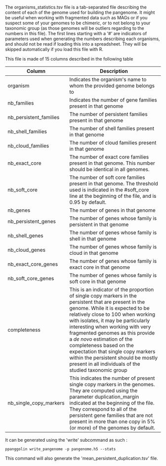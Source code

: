 
The organisms_statistics.tsv file is a tab-separated file describing the content of each of the genome used for building the pangenome. It might be useful when working with fragmented data such as MAGs or if you suspect some of your genomes to be chimeric, or to not belong to your taxonomic group (as those genomes will be outliers regarding to the numbers in this file).
The first lines starting with a '#' are indicators of parameters used when generating the numbers describing each organisms, and should not be read if loading this into a spreadsheet. They will be skipped automatically if you load this file with R.

This file is made of 15 columns described in the following table

| Column                 | Description                                                                                                                                                                                                                                                                                                                                                                                                                                                                             |
|------------------------|-----------------------------------------------------------------------------------------------------------------------------------------------------------------------------------------------------------------------------------------------------------------------------------------------------------------------------------------------------------------------------------------------------------------------------------------------------------------------------------------|
| organism               | Indicates the organism's name to whom the provided genome belongs to                                                                                                                                                                                                                                                                                                                                                                                                                    |
| nb_families            | Indicates the number of gene families present in that genome                                                                                                                                                                                                                                                                                                                                                                                                                            |
| nb_persistent_families | The number of persistent families present in that genome                                                                                                                                                                                                                                                                                                                                                                                                                                |
| nb_shell_families      | The number of shell families present in that genome                                                                                                                                                                                                                                                                                                                                                                                                                                     |
| nb_cloud_families      | The number of cloud families present in that genome                                                                                                                                                                                                                                                                                                                                                                                                                                     |
| nb_exact_core          | The number of exact core families present in that genome. This number should be identical in all genomes.                                                                                                                                                                                                                                                                                                                                                                               |
| nb_soft_core           | The number of soft core families present in that genome. The threshold used is indicated in the #soft_core line at the beginning of the file, and is 0.95 by default.                                                                                                                                                                                                                                                                                                                   |
| nb_genes               | The number of genes in that genome                                                                                                                                                                                                                                                                                                                                                                                                                                                      |
| nb_persistent_genes    | The number of genes whose family is persistent in that genome                                                                                                                                                                                                                                                                                                                                                                                                                           |
| nb_shell_genes         | The number of genes whose family is shell in that genome                                                                                                                                                                                                                                                                                                                                                                                                                                |
| nb_cloud_genes         | The number of genes whose family is cloud in that genome                                                                                                                                                                                                                                                                                                                                                                                                                                |
| nb_exact_core_genes    | The number of genes whose family is exact core in that genome                                                                                                                                                                                                                                                                                                                                                                                                                           |
| nb_soft_core_genes     | The number of genes whose family is soft core in that genome                                                                                                                                                                                                                                                                                                                                                                                                                            |
| completeness           | This is an indicator of the proportion of single copy markers in the persistent that are present in the genome. While it is expected to be relatively close to 100 when working with isolates, it may be particularly interesting when working with very fragmented genomes as this provide a *de novo* estimation of the completeness based on the expectation that single copy markers within the persistent should be mostly present in all individuals of the studied taxonomic group |
| nb_single_copy_markers | This indicates the number of present single copy markers in the genomes. They are computed using the parameter duplication_margin indicated at the beginning of the file. They correspond to all of the persistent gene families that are not present in more than one copy in 5% (or more) of the genomes by default.                                                                                                                                                                  |

It can be generated using the 'write' subcommand as such : 

`ppanggolin write_pangenome -p pangenome.h5 --stats`

This command will also generate the 'mean_persistent_duplication.tsv' file.